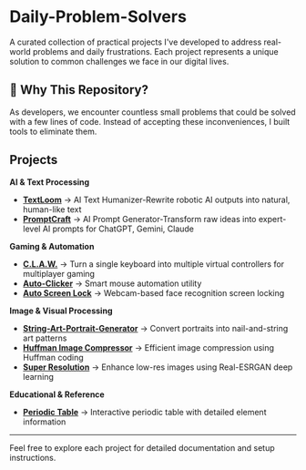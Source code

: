 # Daily-Problem-Solvers

A curated collection of practical projects I've developed to address real-world problems and daily frustrations. Each project represents a unique solution to common challenges we face in our digital lives.

## 🎯 **Why This Repository?**

As developers, we encounter countless small problems that could be solved with a few lines of code. Instead of accepting these inconveniences, I built tools to eliminate them.

## Projects

**AI & Text Processing**
* **[TextLoom](https://github.com/VipranshOjha/TextLoom)** → AI Text Humanizer-Rewrite robotic AI outputs into natural, human-like text
* **[PromptCraft](https://github.com/VipranshOjha/PromptCraft)** → AI Prompt Generator-Transform raw ideas into expert-level AI prompts for ChatGPT, Gemini, Claude

**Gaming & Automation**  
* **[C.L.A.W.](https://github.com/VipranshOjha/C.L.A.W.)** → Turn a single keyboard into multiple virtual controllers for multiplayer gaming
* **[Auto-Clicker](https://github.com/VipranshOjha/Daily-Problem-Solvers/tree/main/Auto-Clicker)** → Smart mouse automation utility
* **[Auto Screen Lock](https://github.com/VipranshOjha/Daily-Problem-Solvers/tree/main/Auto-Screen-Lock)** → Webcam-based face recognition screen locking

**Image & Visual Processing**
* **[String-Art-Portrait-Generator](https://github.com/VipranshOjha/String-Art-Portrait-Generator)** → Convert portraits into nail-and-string art patterns
* **[Huffman Image Compressor](https://github.com/VipranshOjha/Daily-Problem-Solvers/tree/main/Huffman-Image-Compressor)** → Efficient image compression using Huffman coding
* **[Super Resolution](https://github.com/VipranshOjha/Daily-Problem-Solvers/tree/main/Super-Resolution)** → Enhance low-res images using Real-ESRGAN deep learning

**Educational & Reference**
* **[Periodic Table](https://github.com/VipranshOjha/Periodic-Table)** → Interactive periodic table with detailed element information

---

Feel free to explore each project for detailed documentation and setup instructions.
